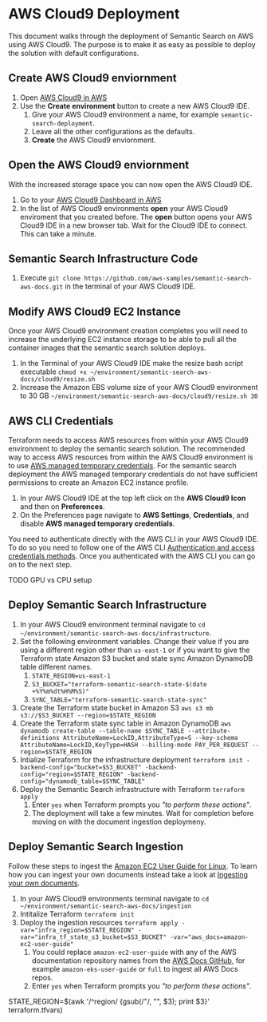 # AWS Cloud9 Deployment
This document walks through the deployment of Semantic Search on AWS using AWS Cloud9. The purpose is to make it as easy as possible to deploy the solution with default configurations.

## Create AWS Cloud9 enviornment
1. Open [AWS Cloud9 in AWS](https://console.aws.amazon.com/cloud9control/home)
2. Use the **Create environment** button to create a new AWS Cloud9 IDE.
    1. Give your AWS Cloud9 environment a name, for example `semantic-search-deployment`.
    2. Leave all the other configurations as the defaults.
    3. **Create** the AWS Cloud9 enviornment.

## Open the AWS Cloud9 enviornment
With the increased storage space you can now open the AWS Cloud9 IDE.
1. Go to your [AWS Cloud9 Dashboard in AWS](https://console.aws.amazon.com/cloud9control/home)
2. In the list of AWS Cloud9 environments **open** your AWS Cloud9 enviroment that you created before. The **open** button opens your AWS Cloud9 IDE in a new browser tab. Wait for the Cloud9 IDE to connect. This can take a minute.

## Semantic Search Infrastructure Code
1. Execute `git clone https://github.com/aws-samples/semantic-search-aws-docs.git` in the terminal of your AWS Cloud9 IDE.

## Modify AWS Cloud9 EC2 Instance
Once your AWS Cloud9 environment creation completes you will need to increase the underlying EC2 instance storage to be able to pull all the container images that the semantic search solution deploys.
1. In the Terminal of your AWS Cloud9 IDE make the resize bash script executable `chmod +x ~/environment/semantic-search-aws-docs/cloud9/resize.sh`
2. Increase the Amazon EBS volume size of your AWS Cloud9 environment to 30 GB `~/environment/semantic-search-aws-docs/cloud9/resize.sh 30`

## AWS CLI Credentials
Terraform needs to access AWS resources from within your AWS Cloud9 environment to deploy the semantic search solution. The recommended way to access AWS resources from within the AWS Cloud9 environment is to use [AWS managed temporary credentials](https://docs.aws.amazon.com/cloud9/latest/user-guide/security-iam.html#auth-and-access-control-temporary-managed-credentials-supported). For the semantic search deployment the AWS managed temporary credentials do not have sufficient permissions to create an Amazon EC2 instance profile.
1. In your AWS Cloud9 IDE at the top left click on the **AWS Cloud9 Icon** and then on **Preferences**.
2. On the Preferences page navigate to **AWS Settings**, **Credentials**, and disable **AWS managed temporary credentials**.

You need to authenticate directly with the AWS CLI in your AWS Cloud9 IDE. To do so you need to follow one of the AWS CLI [Authentication and access credentials methods](https://docs.aws.amazon.com/cli/latest/userguide/cli-chap-authentication.html). Once you authenticated with the AWS CLI you can go on to the next step.

TODO GPU vs CPU setup
## Deploy Semantic Search Infrastructure
1. In your AWS Cloud9 environment terminal navigate to `cd ~/environment/semantic-search-aws-docs/infrastructure`.
2. Set the following environment variables. Change their value if you are using a different region other than `us-east-1` or if you want to give the Terraform state Amazon S3 bucket and state sync Amazon DynamoDB table different names.
    1. `STATE_REGION=us-east-1`
    2. `S3_BUCKET="terraform-semantic-search-state-$(date +%Y%m%dt%H%M%S)"`
    3. `SYNC_TABLE="terraform-semantic-search-state-sync"`
3. Create the Terraform state bucket in Amazon S3 `aws s3 mb s3://$S3_BUCKET --region=$STATE_REGION` 
4. Create the Terraform state sync table in Amazon DynamoDB `aws dynamodb create-table --table-name $SYNC_TABLE --attribute-definitions AttributeName=LockID,AttributeType=S --key-schema   AttributeName=LockID,KeyType=HASH --billing-mode PAY_PER_REQUEST --region=$STATE_REGION`
5. Intialize Terraform for the infrastructure deployment `terraform init -backend-config="bucket=$S3_BUCKET" -backend-config="region=$STATE_REGION" -backend-config="dynamodb_table=$SYNC_TABLE"`
6. Deploy the Semantic Search infrastructure with Terraform `terraform apply`
    1. Enter `yes` when Terraform prompts you _"to perform these actions"_.
    2. The deployment will take a few minutes. Wait for completion before moving on with the document ingestion deploymeny.

## Deploy Semantic Search Ingestion
Follow these steps to ingest the [Amazon EC2 User Guide for Linux](https://docs.aws.amazon.com/AWSEC2/latest/UserGuide). To learn how you can ingest your own documents instead take a look at [Ingesting your own documents](https://github.com/aws-samples/semantic-search-aws-docs/tree/main#ingesting-your-own-documents).
1. In your AWS Cloud9 environments terminal navigate to `cd ~/environment/semantic-search-aws-docs/ingestion`
2. Intitalize Terraform `terraform init`
3. Deploy the ingestion resources `terraform apply -var="infra_region=$STATE_REGION" -var="infra_tf_state_s3_bucket=$S3_BUCKET" -var="aws_docs=amazon-ec2-user-guide"`
    1. You could replace `amazon-ec2-user-guide` with any of the AWS documentation repository names from the [AWS Docs GitHub](https://github.com/awsdocs), for example `amazon-eks-user-guide` or `full` to ingest all AWS Docs repos.
    2. Enter `yes` when Terraform prompts you _"to perform these actions"_. 


STATE_REGION=$(awk '/^region/ {gsub(/"/, "", $3); print $3}' terraform.tfvars)